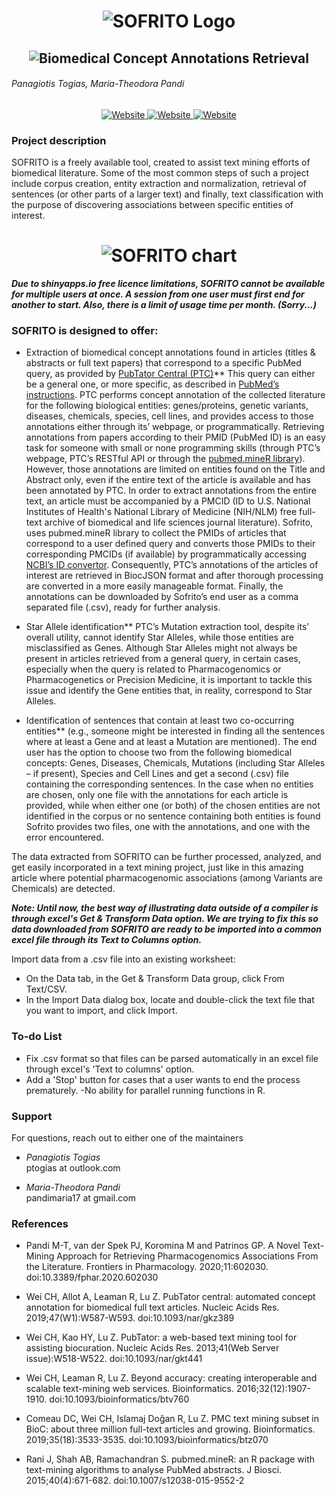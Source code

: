 <h1 align="center">
  <img src="images/sofrito_logo.png" alt="SOFRITO Logo" />
</h1>
<h2 align="center">
  <img alt="Biomedical Concept Annotations Retrieval" src="images/sofrito_sublogo.png">
</h2>

###### Panagiotis Togias, Maria-Theodora Pandi


<div align="center">

<a href="#patched-fonts" title="">
  <img alt="Website" src="https://img.shields.io/badge/website-up-brightgreen">
  </a>
  
  <a href="#patched-fonts" title="">
  <img alt="Website" src="https://img.shields.io/badge/R-4.0.0-informational">
  </a>
  
  <a href="#patched-fonts" title="">
  <img alt="Website" src="https://img.shields.io/badge/licence-GPL-informational">
  </a>

</div>


### Project description

SOFRITO is a freely available tool, created to assist text mining efforts of biomedical literature. Some of the most common steps of such a project include corpus creation, entity extraction and normalization, retrieval of sentences (or other parts of a larger text) and finally, text classification with the purpose of discovering associations between specific entities of interest.

<h1 align="center">
  <img src="images/sofrito.png" alt="SOFRITO chart" />
</h1>

***Due to shinyapps.io free licence limitations, SOFRITO cannot be available for multiple users at once. A session from one user must first end for another to start. Also, there is a limit of usage time per month. (Sorry...)***

### SOFRITO is designed to offer:

* Extraction of biomedical concept annotations found in articles (titles & abstracts or full text papers) that correspond to a specific PubMed query, as provided by [PubTator Central (PTC)]( https://www.ncbi.nlm.nih.gov/research/pubtator/)**
This query can either be a general one, or more specific, as described in [PubMed’s instructions](https://pubmed.ncbi.nlm.nih.gov/help/).  PTC performs concept annotation of the collected literature for the following biological entities: genes/proteins, genetic variants, diseases, chemicals, species, cell lines, and provides access to those annotations either through its’ webpage, or programmatically. Retrieving annotations from papers according to their PMID (PubMed ID) is an easy task for someone with small or none programming skills (through PTC’s webpage, PTC’s RESTful API or through the [pubmed.mineR library](https://cran.r-project.org/web/packages/pubmed.mineR/index.html)). However, those annotations are limited on entities found on the Title and Abstract only, even if the entire text of the article is available and has been annotated by PTC. In order to extract annotations from the entire text, an article must be accompanied by a PMCID (ID to U.S. National Institutes of Health's National Library of Medicine (NIH/NLM) free full-text archive of biomedical and life sciences journal literature). Sofrito, uses pubmed.mineR library to collect the PMIDs of articles that correspond to a user defined query and converts those PMIDs to their corresponding PMCIDs (if available) by programmatically accessing [NCBI’s ID convertor](https://www.ncbi.nlm.nih.gov/pmc/pmctopmid/). Consequently, PTC’s annotations of the articles of interest are retrieved in BiocJSON format and after thorough processing are converted in a more easily manageable format. Finally, the annotations can be downloaded by Sofrito’s end user as a comma separated file (.csv), ready for further analysis. 

* Star Allele identification**
 PTC’s Mutation extraction tool, despite its’ overall utility, cannot identify Star Alleles, while those entities are misclassified as Genes. Although Star Alleles might not always be present in articles retrieved from a general query, in certain cases, especially when the query is related to Pharmacogenomics or Pharmacogenetics or Precision Medicine, it is important to tackle this issue and identify the Gene entities that, in reality, correspond to Star Alleles.

* Identification of sentences that contain at least two co-occurring entities**
(e.g., someone might be interested in finding all the sentences where at least a Gene and at least a Mutation are mentioned). The end user has the option to choose two from the following biomedical concepts: Genes, Diseases, Chemicals, Mutations (including Star Alleles – if present), Species and Cell Lines and get a second (.csv) file containing the corresponding sentences. In the case when no entities are chosen, only one file with the annotations for each article is provided, while when either one (or both) of the chosen entities are not identified in the corpus or no sentence containing both entities is found Sofrito provides two files, one with the annotations, and one with the error encountered. 

The data extracted from SOFRITO can be further processed, analyzed, and get easily incorporated in a text mining project, just like in this amazing article where potential pharmacogenomic associations (among Variants are Chemicals) are detected.

****Note:* Until now, the best way of illustrating data outside of a compiler is through excel's *Get & Transform Data* option. We are trying to fix this so data downloaded from SOFRITO are ready to be imported into a common excel file through its *Text to Columns* option.***

Import data from a .csv file into an existing worksheet:<br>
 *  On the Data tab, in the Get & Transform Data group, click From Text/CSV.
 *  In the Import Data dialog box, locate and double-click the text file that you want to import, and click Import.

### To-do List

* Fix .csv format so that files can be parsed automatically in an excel file through excel's 'Text to columns' option.
* Add a 'Stop' button for cases that a user wants to end the process prematurely. -No ability for parallel running functions in R.

### Support
For questions, reach out to either one of the maintainers

* *Panagiotis Togias*<br>
ptogias at outlook.com

* *Maria-Theodora Pandi*<br>
pandimaria17 at gmail.com


### References
* Pandi M-T, van der Spek PJ, Koromina M and Patrinos GP. A Novel Text-Mining Approach for Retrieving Pharmacogenomics Associations From the Literature. Frontiers in Pharmacology. 2020;11:602030. doi:10.3389/fphar.2020.602030

* Wei CH, Allot A, Leaman R, Lu Z. PubTator central: automated concept annotation for biomedical full text articles. Nucleic Acids Res. 2019;47(W1):W587-W593. doi:10.1093/nar/gkz389

* Wei CH, Kao HY, Lu Z. PubTator: a web-based text mining tool for assisting biocuration. Nucleic Acids Res. 2013;41(Web Server issue):W518-W522. doi:10.1093/nar/gkt441

* Wei CH, Leaman R, Lu Z. Beyond accuracy: creating interoperable and scalable text-mining web services. Bioinformatics. 2016;32(12):1907-1910. doi:10.1093/bioinformatics/btv760

* Comeau DC, Wei CH, Islamaj Doğan R, Lu Z. PMC text mining subset in BioC: about three million full-text articles and growing. Bioinformatics. 2019;35(18):3533-3535. doi:10.1093/bioinformatics/btz070

* Rani J, Shah AB, Ramachandran S. pubmed.mineR: an R package with text-mining algorithms to analyse PubMed abstracts. J Biosci. 2015;40(4):671-682. doi:10.1007/s12038-015-9552-2

